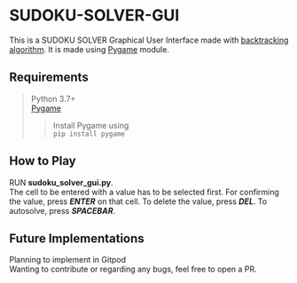 # SUDOKU-SOLVER-GUI

This is a SUDOKU SOLVER Graphical User Interface made with [backtracking algorithm](https://www.geeksforgeeks.org/backtracking-introduction/#:~:text=Backtracking%20is%20an%20algorithmic%2Dtechnique,reaching%20any%20level%20of%20the).
It is made using [Pygame](https://www.pygame.org/news) module.

## Requirements

> Python 3.7+  
> [Pygame](https://pypi.org/project/pygame/)  
>> Install Pygame using  
>> `pip install pygame`

## How to Play

RUN **sudoku_solver_gui.py**.  
The cell to be entered with a value has to be selected first. For confirming the value, press ***ENTER*** on that cell. To delete the value, press ***DEL***. To autosolve, press ***SPACEBAR***.

## Future Implementations

Planning to implement in Gitpod  
Wanting to contribute or regarding any bugs, feel free to open a PR.

